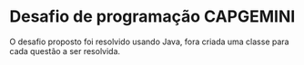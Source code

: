 # Desafio de programação CAPGEMINI

O desafio proposto foi resolvido usando Java, fora criada uma classe para cada questão a ser resolvida. 
